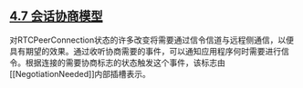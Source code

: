 ## [4.7 会话协商模型](http://w3c.github.io/webrtc-pc/#session-negotiation-model)

对RTCPeerConnection状态的许多改变将需要通过信令信道与远程侧通信，以便具有期望的效果。通过收听协商需要的事件，可以通知应用程序何时需要进行信令。根据连接的需要协商标志的状态触发这个事件，该标志由[[NegotiationNeeded]]内部插槽表示。
